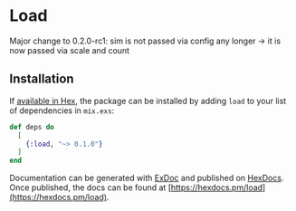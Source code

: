 # Load

Major change to 0.2.0-rc1:
sim is not passed via config any longer -> it is now passed via scale and count

## Installation

If [available in Hex](https://hex.pm/docs/publish), the package can be installed
by adding `load` to your list of dependencies in `mix.exs`:

```elixir
def deps do
  [
    {:load, "~> 0.1.0"}
  ]
end
```

Documentation can be generated with [ExDoc](https://github.com/elixir-lang/ex_doc)
and published on [HexDocs](https://hexdocs.pm). Once published, the docs can
be found at [https://hexdocs.pm/load](https://hexdocs.pm/load).

